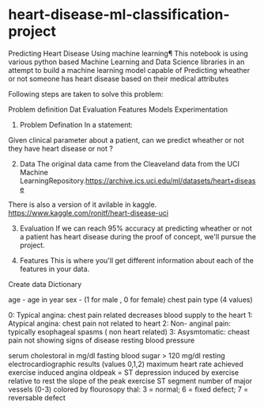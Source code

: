 # heart-disease-ml-classification-project

Predicting Heart Disease Using machine learning¶
This notebook is using various python based Machine Learning and Data Science libraries in an attempt to build a machine learning model capable of Predicting wheather or not someone has heart disease based on their medical attributes

Following steps are taken to solve this problem:

Problem definition
Dat
Evaluation
Features
Models
Experimentation
1. Problem Defination
In a statement:

Given clinical parameter about a patient, can we predict wheather or not they have heart disease or not ?

2. Data
The original data came from the Cleaveland data from the UCI Machine LearningRepository.https://archive.ics.uci.edu/ml/datasets/heart+disease

There is also a version of it avilable in kaggle. https://www.kaggle.com/ronitf/heart-disease-uci

3. Evaluation
If we can reach 95% accuracy at predicting wheather or not a patient has heart disease during the proof of concept, we'll pursue the project.

4. Features
This is where you'll get different information about each of the features in your data.

Create data Dictionary

age - age in year
sex - (1 for male , 0 for female)
chest pain type (4 values)

0: Typical angina: chest pain related decreases blood supply to the heart
1: Atypical angina: chest pain not related to heart
2: Non- anginal pain: typically esophageal spasms ( non heart related)
3: Asysmtomatic: cheast pain not showing signs of disease
resting blood pressure

serum cholestoral in mg/dl
fasting blood sugar > 120 mg/dl
resting electrocardiographic results (values 0,1,2)
maximum heart rate achieved
exercise induced angina
oldpeak = ST depression induced by exercise relative to rest
the slope of the peak exercise ST segment
number of major vessels (0-3) colored by flourosopy
thal: 3 = normal; 6 = fixed defect; 7 = reversable defect
